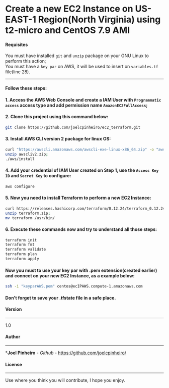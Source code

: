 # Create a new EC2 Instance on US-EAST-1 Region(North Virginia) using t2-micro and CentOS 7.9 AMI

#### Requisites

You must have installed ```git``` and ```unzip``` package on your GNU Linux to perform this action;<br>
You must have a ```key par``` on AWS, it will be used to insert on ```variables.tf``` file(line 28).

------------
#### Follow these steps:

#### 1. Access the AWS Web Console and create a IAM User with ```Programmatic access``` access type and add permission name ```AmazonEC2FullAccess```;

#### 2. Clone this project using this command below:

```sh
git clone https://github.com/joelcpinheiro/ec2_terraform.git
```

#### 3. Install AWS CLI version 2 package for linux OS:

```sh
curl "https://awscli.amazonaws.com/awscli-exe-linux-x86_64.zip" -o "awscliv2.zip";
unzip awscliv2.zip;
./aws/install
```
#### 4. Add your credential of IAM User created on Step 1, use the ```Access Key ID``` and ```Secret Key``` to configure:

```sh
aws configure
```

#### 5. Now you need to install Terraform to perform a new EC2 Instance:

```sh
curl https://releases.hashicorp.com/terraform/0.12.24/terraform_0.12.24_linux_amd64.zip -o terraform.zip;
unzip terraform.zip;
mv terraform /usr/bin/
```

#### 6. Execute these commands now and try to understand all those steps:

```sh
terraform init
terraform fmt
terraform validate
terraform plan
terraform apply
```

#### Now you must to use your key par with .pem extension(created earlier) and connect on your new EC2 Instance, as a example below:

```sh
ssh -i "keyparAWS.pem" centos@ecIPAWS.compute-1.amazonaws.com
```

#### Don't forget to save your .tfstate file in a safe place.

#### Version
------------

1.0

#### Author
------------
 
 ***Joel Pinheiro** - *Github* - https://github.com/joelcpinheiro/

#### License
------------

Use where you think you will contribute, I hope you enjoy.

